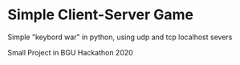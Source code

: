 # Simple Client-Server Game

Simple "keybord war" in python, using udp and tcp localhost severs

Small Project in BGU Hackathon 2020
